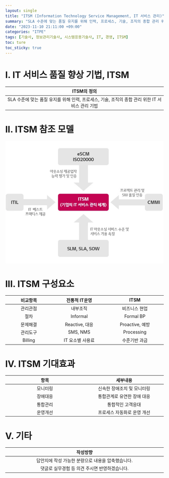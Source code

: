 ```yaml
---
layout: single
title: "ITSM (Information Technology Service Management, IT 서비스 관리)"
summary: "SLA 수준에 맞는 품질 유지를 위해 인력, 프로세스, 기술, 조직의 종합 관리 위한 IT 서비스 관리 기법"
date: "2023-11-10 21:11:00 +09:00"
categories: "ITPE"
tags: [기술사, 정보관리기술사, 시스템응용기술사, IT, 경영, ITSM]
toc: ture
toc_sticky: true
---
```


# I. IT 서비스 품질 향상 기법, ITSM

ITSM의 정의 |
:---:|
SLA 수준에 맞는 품질 유지를 위해 인력, 프로세스, 기술, 조직의 종합 관리 위한 IT 서비스 관리 기법 |

# II. ITSM 참조 모델

![샘플이미지](/assets/2023-11-10-ITSM01.webp "[ 출처 : https://itwiki.kr/w/ITSM ]")

# III. ITSM 구성요소

비교항목 | 전통적 IT운영 | ITSM
:---:|:---:|:---:
관리관점 | 내부조직 | 비즈니스 현업
절차 | Informal | Formal BP
문제해결 | Reactive, 대응 | Proactive, 예방
관리도구 | SMS, NMS | Processing |
Billing | IT 요소별 사용료 | 수준기반 과금

# IV. ITSM 기대효과

항목 | 세부내용
:---: | :---:
모니터링 | 신속한 장애조치 및 모니터링
장애대응 | 통합관계로 유연한 장애 대응
통합관리 | 통합적인 고객응대
운영개선 | 프로세스 자동화로 운영 개선

# V. 기타

작성방향 |
:---:|
답안지에 작성 가능한 분량으로 내용을 압축했습니다. |
댓글로 실무경험 등 의견 주시면 반영하겠습니다. |

<style>
table th:first-of-type {
    width: 1%;
}
table th:nth-of-type(2) {
    width: 1%;
}
table th:nth-of-type(3) {
    width: 1%;
}
</style>